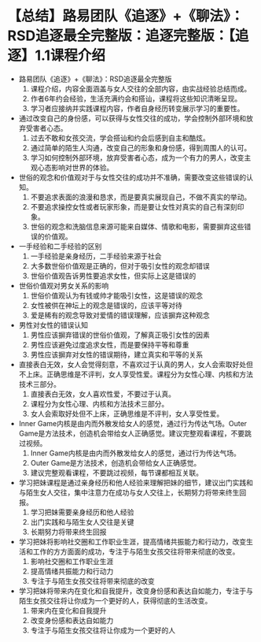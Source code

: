 # 【总结】路易团队《追逐》+《聊法》：RSD追逐最全完整版：追逐完整版：【追逐】1.1课程介绍

-   路易团队《追逐》+《聊法》：RSD追逐最全完整版
    1.  课程介绍，内容全面涵盖与女人交往的全部内容，由实战经验总结而成。
    2.  作者6年约会经验，生活充满约会和搭讪，课程将这些知识清晰呈现。
    3.  学习者应接纳并实践课程内容，作者自身经历转变展示学习的重要性。
-   通过改变自己的身份感，可以获得与女性交往的成功，学会控制外部环境和放弃受害者心态。
    1.  过去不敢和女孩交流，学会搭讪和约会后感到自主和酷炫。
    2.  通过简单的陌生人沟通，改变自己的形象和身份感，得到周围人的认可。
    3.  学习如何控制外部环境，放弃受害者心态，成为一个有力的男人，改变主观心态影响对世界的体验。
-   世俗的观念和价值观对于与女性交往的成功并不准确，需要改变这些错误的认知。
    1.  不要追求表面的浪漫和恳求，而是要真实展现自己，不做不真实的举动。
    2.  不要追求操控女性或者玩家形象，而是要让女性对真实的自己有深刻印象。
    3.  世俗的观念和洗脑信息来源可能来自媒体、情歌和电影，需要摒弃这些错误的价值观。
-   一手经验和二手经验的区别
    1.  一手经验是亲身经历，二手经验来源于社会
    2.  大多数世俗价值观是正确的，但对于吸引女性的观念却错误
    3.  世俗价值观告诉男性要追求女性，但实际上这是错误的
-   世俗价值观对男女关系的影响
    1.  世俗价值观认为有钱或帅才能吸引女性，这是错误的观念
    2.  女性被供在神坛上的观念是错误的，应该平等对待
    3.  爱是稀有的观念导致对爱情的错误理解，应该摒弃这种观念
-   男性对女性的错误认知
    1.  男性应该摒弃错误的世俗价值观，了解真正吸引女性的因素
    2.  男性应该避免过度追求女性，而是要保持平等和尊重
    3.  男性应该摒弃对女性的错误期待，建立真实和平等的关系
-   直接表白无效，女人会觉得刻意，不喜欢过于认真的男人，女人会索取好处但不上床。正确思维是不评判，女人享受性爱。课程分为女性心理、内核和方法技术三部分。
    1.  直接表白无效，女人喜欢性爱，不要过于认真。
    2.  课程分为女性心理、内核和方法技术三部分。
    3.  女人会索取好处但不上床，正确思维是不评判，女人享受性爱。
-   Inner Game内核是由内而外散发给女人的感觉，通过行为传达气场。Outer Game是方法技术，创造机会带给女人正确感觉。建议完整观看课程，不要跳过视频。
    1.  Inner Game内核是由内而外散发给女人的感觉，通过行为传达气场。
    2.  Outer Game是方法技术，创造机会带给女人正确感觉。
    3.  建议完整观看课程，不要跳过视频，每节课都相互关联。
-   学习把妹课程是通过亲身经历和他人经验来理解把妹的细节，建议出门实践和与陌生女人交往，集中注意力在成功与女人交往上，长期努力将带来终生回报。
    1.  学习把妹需要亲身经历和他人经验
    2.  出门实践和与陌生女人交往是关键
    3.  长期努力将带来终生回报
-   学习把妹将影响社交圈和工作职业生涯，提高情绪共振能力和行动力，改变生活和工作的方方面面的成功，专注于与陌生女孩交往将带来彻底的改变。
    1.  影响社交圈和工作职业生涯
    2.  提高情绪共振能力和行动力
    3.  专注于与陌生女孩交往将带来彻底的改变
-   学习把妹将带来内在变化和自我提升，改变身份感和表达自如能力，专注于与陌生女孩交往将让你成为一个更好的人，获得彻底的生活改变。
    1.  带来内在变化和自我提升
    2.  改变身份感和表达自如能力
    3.  专注于与陌生女孩交往将让你成为一个更好的人